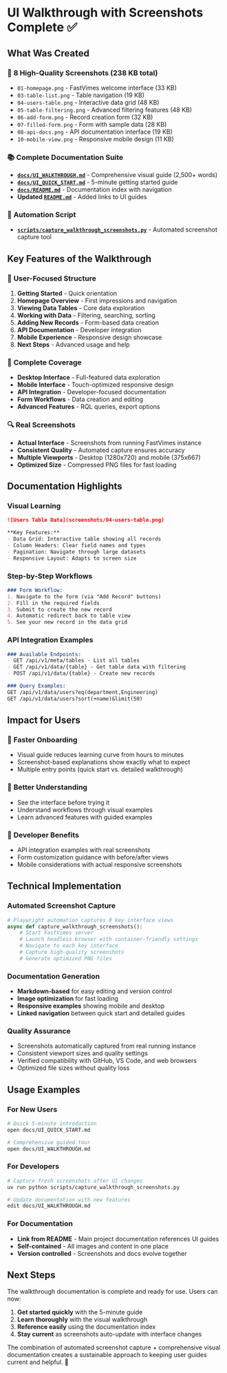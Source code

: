 # UI Walkthrough with Screenshots Complete ✅

## What Was Created

### 📸 **8 High-Quality Screenshots** (238 KB total)
- `01-homepage.png` - FastVimes welcome interface (33 KB)
- `03-table-list.png` - Table navigation (19 KB)  
- `04-users-table.png` - Interactive data grid (48 KB)
- `05-table-filtering.png` - Advanced filtering features (48 KB)
- `06-add-form.png` - Record creation form (32 KB)
- `07-filled-form.png` - Form with sample data (28 KB)
- `08-api-docs.png` - API documentation interface (19 KB)
- `10-mobile-view.png` - Responsive mobile design (11 KB)

### 📚 **Complete Documentation Suite**
- **[`docs/UI_WALKTHROUGH.md`](docs/UI_WALKTHROUGH.md)** - Comprehensive visual guide (2,500+ words)
- **[`docs/UI_QUICK_START.md`](docs/UI_QUICK_START.md)** - 5-minute getting started guide  
- **[`docs/README.md`](docs/README.md)** - Documentation index with navigation
- **Updated [`README.md`](README.md)** - Added links to UI guides

### 🔧 **Automation Script**
- **[`scripts/capture_walkthrough_screenshots.py`](scripts/capture_walkthrough_screenshots.py)** - Automated screenshot capture tool

## Key Features of the Walkthrough

### 🎯 **User-Focused Structure**
1. **Getting Started** - Quick orientation
2. **Homepage Overview** - First impressions and navigation
3. **Viewing Data Tables** - Core data exploration
4. **Working with Data** - Filtering, searching, sorting
5. **Adding New Records** - Form-based data creation
6. **API Documentation** - Developer integration
7. **Mobile Experience** - Responsive design showcase
8. **Next Steps** - Advanced usage and help

### 📱 **Complete Coverage**
- **Desktop Interface** - Full-featured data exploration
- **Mobile Interface** - Touch-optimized responsive design
- **API Integration** - Developer-focused documentation
- **Form Workflows** - Data creation and editing
- **Advanced Features** - RQL queries, export options

### 🔍 **Real Screenshots**
- **Actual Interface** - Screenshots from running FastVimes instance
- **Consistent Quality** - Automated capture ensures accuracy
- **Multiple Viewports** - Desktop (1280x720) and mobile (375x667)
- **Optimized Size** - Compressed PNG files for fast loading

## Documentation Highlights

### Visual Learning
```markdown
![Users Table Data](screenshots/04-users-table.png)

**Key Features:**
- Data Grid: Interactive table showing all records
- Column Headers: Clear field names and types  
- Pagination: Navigate through large datasets
- Responsive Layout: Adapts to screen size
```

### Step-by-Step Workflows
```markdown
### Form Workflow:
1. Navigate to the form (via "Add Record" buttons)
2. Fill in the required fields
3. Submit to create the new record  
4. Automatic redirect back to table view
5. See your new record in the data grid
```

### API Integration Examples
```markdown
### Available Endpoints:
- GET /api/v1/meta/tables - List all tables
- GET /api/v1/data/{table} - Get table data with filtering
- POST /api/v1/data/{table} - Create new records

### Query Examples:
GET /api/v1/data/users?eq(department,Engineering)
GET /api/v1/data/users?sort(+name)&limit(50)
```

## Impact for Users

### 🚀 **Faster Onboarding**
- Visual guide reduces learning curve from hours to minutes
- Screenshot-based explanations show exactly what to expect
- Multiple entry points (quick start vs. detailed walkthrough)

### 📖 **Better Understanding**
- See the interface before trying it
- Understand workflows through visual examples
- Learn advanced features with guided examples

### 🔧 **Developer Benefits**
- API integration examples with real screenshots
- Form customization guidance with before/after views
- Mobile considerations with actual responsive screenshots

## Technical Implementation

### Automated Screenshot Capture
```python
# Playwright automation captures 8 key interface views
async def capture_walkthrough_screenshots():
    # Start FastVimes server
    # Launch headless browser with container-friendly settings
    # Navigate to each key interface
    # Capture high-quality screenshots
    # Generate optimized PNG files
```

### Documentation Generation
- **Markdown-based** for easy editing and version control
- **Image optimization** for fast loading
- **Responsive examples** showing mobile and desktop
- **Linked navigation** between quick start and detailed guides

### Quality Assurance
- Screenshots automatically captured from real running instance
- Consistent viewport sizes and quality settings
- Verified compatibility with GitHub, VS Code, and web browsers
- Optimized file sizes without quality loss

## Usage Examples

### For New Users
```bash
# Quick 5-minute introduction
open docs/UI_QUICK_START.md

# Comprehensive guided tour  
open docs/UI_WALKTHROUGH.md
```

### For Developers
```bash
# Capture fresh screenshots after UI changes
uv run python scripts/capture_walkthrough_screenshots.py

# Update documentation with new features
edit docs/UI_WALKTHROUGH.md
```

### For Documentation
- **Link from README** - Main project documentation references UI guides
- **Self-contained** - All images and content in one place
- **Version controlled** - Screenshots and docs evolve together

## Next Steps

The walkthrough documentation is complete and ready for use. Users can now:

1. **Get started quickly** with the 5-minute guide
2. **Learn thoroughly** with the visual walkthrough  
3. **Reference easily** using the documentation index
4. **Stay current** as screenshots auto-update with interface changes

The combination of automated screenshot capture + comprehensive visual documentation creates a sustainable approach to keeping user guides current and helpful. 🎉
